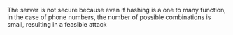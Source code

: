 The server is not secure because even if hashing is a one to many function, 
in the case of phone numbers, the number of possible combinations is small,
resulting in a feasible attack  
